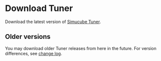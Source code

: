 # Download Tuner

Download the latest version of [Simucube Tuner](https://simucubetunerdownloads.s3.eu-west-1.amazonaws.com/SimucubeTunerSetup.exe).

## Older versions

You may download older Tuner releases from here in the future. For version differences, see [change log](Changelog.md).
